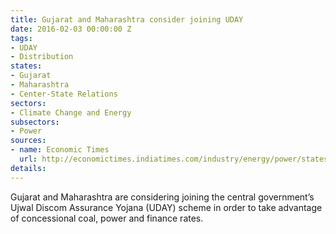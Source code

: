 ```yaml
---
title: Gujarat and Maharashtra consider joining UDAY
date: 2016-02-03 00:00:00 Z
tags:
- UDAY
- Distribution
states:
- Gujarat
- Maharashtra
- Center-State Relations
sectors:
- Climate Change and Energy
subsectors:
- Power
sources:
- name: Economic Times
  url: http://economictimes.indiatimes.com/industry/energy/power/states-line-up-to-join-centres-uday-scheme-for-power-distribution-cos/articleshow/50749402.cms
details: 
---
```


Gujarat and Maharashtra are considering joining the central government’s Ujwal Discom Assurance Yojana (UDAY) scheme in order to take advantage of concessional coal, power and finance rates.
